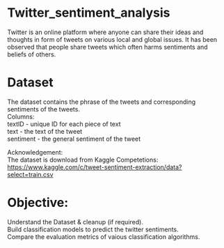 # Twitter_sentiment_analysis
Twitter is an online platform where anyone can share their ideas and thoughts in form of tweets on various local and global issues. It has been observed that  people share tweets which often harms sentiments and beliefs of others. 

# Dataset
The dataset contains the phrase of the tweets and corresponding sentiments of the tweets.</br>
Columns:</br>
textID - unique ID for each piece of text</br>
text - the text of the tweet</br>
sentiment - the general sentiment of the tweet</br>

Acknowledgement:</br>
The dataset is download from Kaggle Competetions:</br>
https://www.kaggle.com/c/tweet-sentiment-extraction/data?select=train.csv</br>

# Objective:
Understand the Dataset & cleanup (if required).</br>
Build classification models to predict the twitter sentiments.</br>
Compare the evaluation metrics of vaious classification algorithms.
